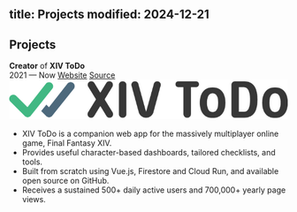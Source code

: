 title: Projects
modified: 2024-12-21
---

## <i class="fa-duotone fa-light fa-seedling me-1"></i> Projects

<!-- IFTTT: Update /resume too -->

<div class="resume-cards-group">
  <div class="resume-card">
    <div class="resume-card-header">
      <div>
        <b>Creator</b> of <b>XIV ToDo</b><br>
        <span class="me-2 no-wrap"><i class="fa-regular fa-calendar me-1"></i>2021 — Now</span>
        <span class="me-2 no-wrap"><i class="fa-regular fa-link me-1"></i><a href="https://xivtodo.com" target="_blank">Website</a></span>
        <span class="me-2 no-wrap"><i class="fa-brands fa-github me-1"></i><a href="https://github.com/bourgeoisor/xivtodo" target="_blank">Source</a></span>
      </div>
      <img class="no-radius h-30 d-sm-none" src="/static/assets/logo-xivtodo.png" alt="Logo for XIV ToDo">
    </div>
    <div class="resume-card-content">
      <ul>
        <li>XIV ToDo is a companion web app for the massively multiplayer online game, Final Fantasy XIV.</li>
        <li>Provides useful character-based dashboards, tailored checklists, and tools.</li>
        <li>Built from scratch using Vue.js, Firestore and Cloud Run, and available open source on GitHub.</li>
        <li>Receives a sustained 500+ daily active users and 700,000+ yearly page views.</li>
      </ul>
    </div>
  </div>
</div>
